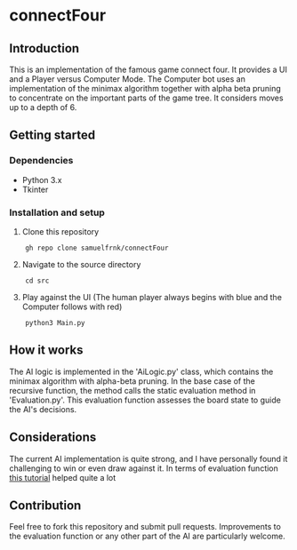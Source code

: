 # connectFour

## Introduction 
This is an implementation of the famous game connect four. It provides a UI and a Player versus Computer Mode.
The Computer bot uses an implementation of the minimax algorithm together with alpha beta pruning to 
concentrate on the important parts of the game tree. It considers moves up to a depth of 6. 

## Getting started 

### Dependencies 
- Python 3.x 
- Tkinter 

### Installation and setup

1. Clone this repository 
```console
    gh repo clone samuelfrnk/connectFour
```
2. Navigate to the source directory
```console
    cd src
```
3. Play against the UI (The human player always begins with blue and the Computer follows with red)

```console
    python3 Main.py
```
## How it works 

The AI logic is implemented in the 'AiLogic.py' class, which contains the minimax algorithm with alpha-beta pruning. In the base case of the recursive function, the method calls the static evaluation method in 'Evaluation.py'. This evaluation function assesses the board state to guide the AI's decisions.

## Considerations 

The current AI implementation is quite strong, and I have personally found it challenging to win or even draw against it. 
In terms of evaluation function [this tutorial](https://medium.com/analytics-vidhya/artificial-intelligence-at-play-connect-four-minimax-algorithm-explained-3b5fc32e4a4f) helped quite a lot

## Contribution
Feel free to fork this repository and submit pull requests. Improvements to the evaluation function or any other part of the AI are particularly welcome.
